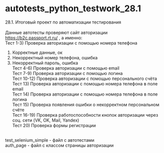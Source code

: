 # autotests_python_testwork_28.1
28.1. Итоговый проект по автоматизации тестирования<br/>
<br/>
Данные автотесты проверяют сайт авторизации https://b2c.passport.rt.ru/ , а именно:<br/>
Тест 1-3) Проверка авторизации с помощью номера телефона
1) Корректные данные, ок<br/>
2) Некорректный номер телефона, ошибка<br/>
3) Некорректный пароль, ошибка<br/>
Тест 4-6) Проверка авторизации с помощью email<br/>
Тест 7-9) Проверка авторизации с помощью логина<br/>
Тест 10-12) Проверка авторизации с помощью персонального счёта<br/>
Тест 13) Проверка авторизации с помощью номера телефона в поле email<br/>
Тест 14) Проверка авторизации с помощью номера телефона в поле логина<br/>
Тест 15) Проверка появления ошибки о некорректном персональном счёте<br/>
Тест 16-19) Проверка работоспособности кнопок авторизации через соц. сети (VK, OK, Mail, Yandex)<br/>
Тест 20) Проверка формы регистрации<br/>
<br/>
test_selenium_simple - файл с автотестами<br/>
auth_page - файл с классом страницы авторизации<br/>
